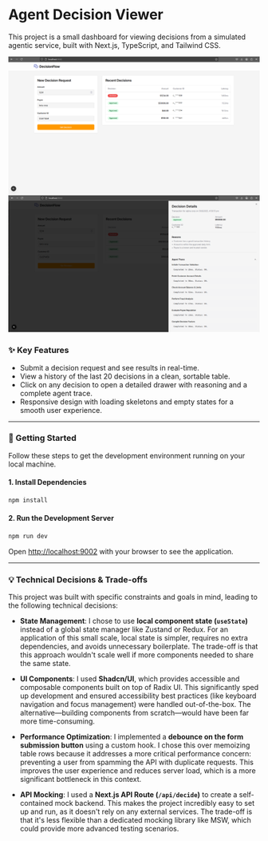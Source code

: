 # Agent Decision Viewer

This project is a small dashboard for viewing decisions from a simulated agentic service, built with Next.js, TypeScript, and Tailwind CSS.

![dashboard](public/dashboard.png)
![drawer](public/drawer.png)

### ✨ Key Features

* Submit a decision request and see results in real-time.
* View a history of the last 20 decisions in a clean, sortable table.
* Click on any decision to open a detailed drawer with reasoning and a complete agent trace.
* Responsive design with loading skeletons and empty states for a smooth user experience.

---

### 🚀 Getting Started

Follow these steps to get the development environment running on your local machine.

#### 1. Install Dependencies

```bash
npm install
```

#### 2. Run the Development Server

```bash
npm run dev
```

Open [http://localhost:9002](http://localhost:9002) with your browser to see the application.


---

### 💡 Technical Decisions & Trade-offs

This project was built with specific constraints and goals in mind, leading to the following technical decisions:

* **State Management**: I chose to use **local component state (`useState`)** instead of a global state manager like Zustand or Redux. For an application of this small scale, local state is simpler, requires no extra dependencies, and avoids unnecessary boilerplate. The trade-off is that this approach wouldn't scale well if more components needed to share the same state.

* **UI Components**: I used **Shadcn/UI**, which provides accessible and composable components built on top of Radix UI. This significantly sped up development and ensured accessibility best practices (like keyboard navigation and focus management) were handled out-of-the-box. The alternative—building components from scratch—would have been far more time-consuming.

* **Performance Optimization**: I implemented a **debounce on the form submission button** using a custom hook. I chose this over memoizing table rows because it addresses a more critical performance concern: preventing a user from spamming the API with duplicate requests. This improves the user experience and reduces server load, which is a more significant bottleneck in this context.

* **API Mocking**: I used a **Next.js API Route (`/api/decide`)** to create a self-contained mock backend. This makes the project incredibly easy to set up and run, as it doesn't rely on any external services. The trade-off is that it's less flexible than a dedicated mocking library like MSW, which could provide more advanced testing scenarios.
